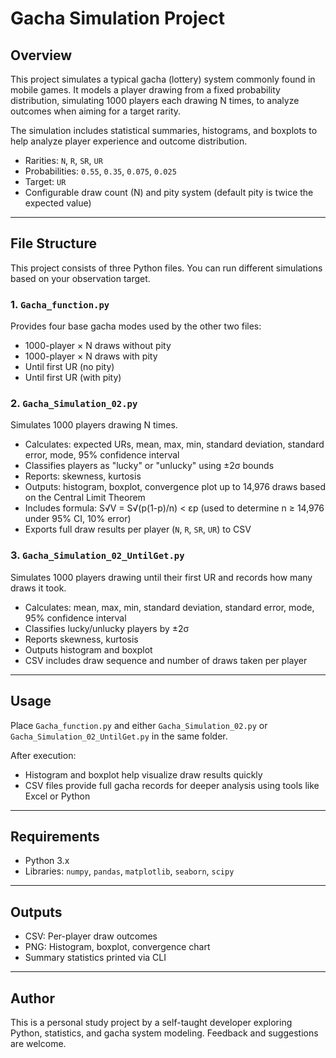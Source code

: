 # Gacha Simulation Project

## Overview

This project simulates a typical gacha (lottery) system commonly found in mobile games. It models a player drawing from a fixed probability distribution, simulating 1000 players each drawing N times, to analyze outcomes when aiming for a target rarity.

The simulation includes statistical summaries, histograms, and boxplots to help analyze player experience and outcome distribution.

- Rarities: `N`, `R`, `SR`, `UR`
- Probabilities: `0.55`, `0.35`, `0.075`, `0.025`
- Target: `UR`
- Configurable draw count (N) and pity system (default pity is twice the expected value)

---

## File Structure

This project consists of three Python files. You can run different simulations based on your observation target.

### 1. `Gacha_function.py`
Provides four base gacha modes used by the other two files:
- 1000-player × N draws without pity
- 1000-player × N draws with pity
- Until first UR (no pity)
- Until first UR (with pity)

### 2. `Gacha_Simulation_02.py`
Simulates 1000 players drawing N times.
- Calculates: expected URs, mean, max, min, standard deviation, standard error, mode, 95% confidence interval
- Classifies players as "lucky" or "unlucky" using ±2σ bounds
- Reports: skewness, kurtosis
- Outputs: histogram, boxplot, convergence plot up to 14,976 draws based on the Central Limit Theorem
- Includes formula: S√V = S√(p(1-p)/n) < εp (used to determine n ≥ 14,976 under 95% CI, 10% error)
- Exports full draw results per player (`N`, `R`, `SR`, `UR`) to CSV

### 3. `Gacha_Simulation_02_UntilGet.py`
Simulates 1000 players drawing until their first UR and records how many draws it took.
- Calculates: mean, max, min, standard deviation, standard error, mode, 95% confidence interval
- Classifies lucky/unlucky players by ±2σ
- Reports skewness, kurtosis
- Outputs histogram and boxplot
- CSV includes draw sequence and number of draws taken per player

---

## Usage

Place `Gacha_function.py` and either `Gacha_Simulation_02.py` or `Gacha_Simulation_02_UntilGet.py` in the same folder.

After execution:
- Histogram and boxplot help visualize draw results quickly
- CSV files provide full gacha records for deeper analysis using tools like Excel or Python

---

## Requirements

- Python 3.x
- Libraries: `numpy`, `pandas`, `matplotlib`, `seaborn`, `scipy`

---

## Outputs

- CSV: Per-player draw outcomes
- PNG: Histogram, boxplot, convergence chart
- Summary statistics printed via CLI

---

## Author

This is a personal study project by a self-taught developer exploring Python, statistics, and gacha system modeling. Feedback and suggestions are welcome.


